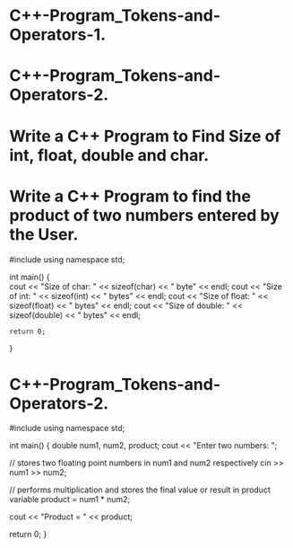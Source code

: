 # C++-Program_Tokens-and-Operators-1.
# C++-Program_Tokens-and-Operators-2.
# Write a C++ Program to Find Size of int, float, double and char.
# Write a C++ Program to find the product of two numbers entered by the User.

#include <iostream>
using namespace std;

int main() 
{    
    cout << "Size of char: " << sizeof(char) << " byte" << endl;
    cout << "Size of int: " << sizeof(int) << " bytes" << endl;
    cout << "Size of float: " << sizeof(float) << " bytes" << endl;
    cout << "Size of double: " << sizeof(double) << " bytes" << endl;

    return 0;
}

# C++-Program_Tokens-and-Operators-2.

#include <iostream>
using namespace std;

int main() 
{
  double num1, num2, product;
  cout << "Enter two numbers: ";

  // stores two floating point numbers in num1 and num2 respectively
  cin >> num1 >> num2;
 
  // performs multiplication and stores the final value or result in product variable
  product = num1 * num2;  

  cout << "Product = " << product;    
    
  return 0;
}
